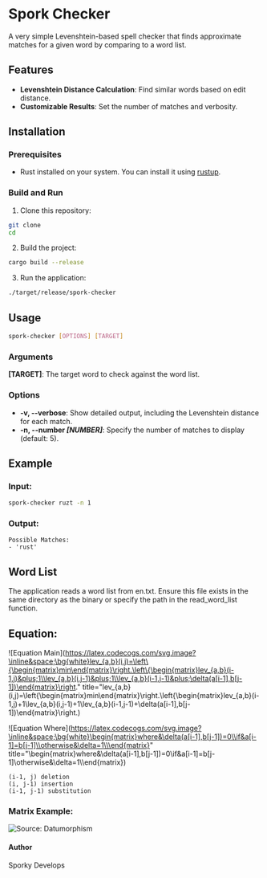 # Spork Checker

A very simple Levenshtein-based spell checker that finds approximate matches for a given word by comparing to a word list.

## Features
- **Levenshtein Distance Calculation**: Find similar words based on edit distance.
- **Customizable Results**: Set the number of matches and verbosity.

## Installation

### Prerequisites
- Rust installed on your system. You can install it using [rustup](https://rustup.rs/).

### Build and Run
1. Clone this repository:
```bash
git clone 
cd
```
2. Build the project:
```bash
cargo build --release
```
3. Run the application:
```bash
./target/release/spork-checker
```

## Usage
```bash
spork-checker [OPTIONS] [TARGET]
```
### Arguments
**[TARGET]**: The target word to check against the word list.

### Options
- **-v, --verbose**: Show detailed output, including the Levenshtein distance for each match.
- **-n, --number *[NUMBER]***: Specify the number of matches to display (default: 5).

## Example

### Input:
```bash
spork-checker ruzt -n 1
```
### Output:
```
Possible Matches: 
- 'rust'
```

## Word List
The application reads a word list from en.txt. Ensure this file exists in the same directory as the binary or specify the path in the read_word_list function.

## Equation:

![Equation Main](https://latex.codecogs.com/svg.image?\inline&space;\bg{white}lev_{a,b}(i,j)=\left\{\begin{matrix}min\end{matrix}\right.\left\{\begin{matrix}lev_{a,b}(i-1,j)&plus;1\\lev_{a,b}(i,j-1)&plus;1\\lev_{a,b}(i-1,j-1)&plus;\delta(a[i-1],b[j-1])\end{matrix}\right." title="lev_{a,b}(i,j)=\left\{\begin{matrix}min\end{matrix}\right.\left\{\begin{matrix}lev_{a,b}(i-1,j)+1\\lev_{a,b}(i,j-1)+1\\lev_{a,b}(i-1,j-1)+\delta(a[i-1],b[j-1])\end{matrix}\right.)

![Equation Where](https://latex.codecogs.com/svg.image?\inline&space;\bg{white}\begin{matrix}where&\delta(a[i-1],b[j-1])=0\\if&a[i-1]=b[j-1]\\otherwise&\delta=1\\\end{matrix}" title="\begin{matrix}where&\delta(a[i-1],b[j-1])=0\\if&a[i-1]=b[j-1]\\otherwise&\delta=1\\\end{matrix})

```
(i-1, j) deletion
(i, j-1) insertion
(i-1, j-1) substitution
```

### Matrix Example:
![Source: Datumorphism](https://github.com/user-attachments/assets/86affff9-95cc-4086-8add-33841a474a82)


#### Author
Sporky Develops

